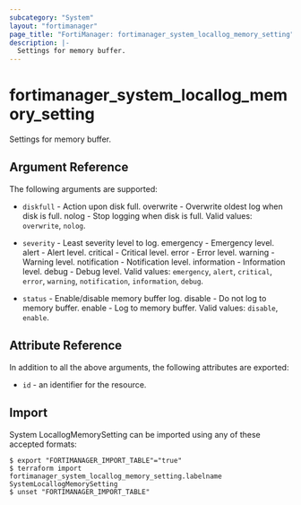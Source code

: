 ```yaml
---
subcategory: "System"
layout: "fortimanager"
page_title: "FortiManager: fortimanager_system_locallog_memory_setting"
description: |-
  Settings for memory buffer.
---
```


# fortimanager_system_locallog_memory_setting
Settings for memory buffer.

## Argument Reference


The following arguments are supported:


* `diskfull` - Action upon disk full. overwrite - Overwrite oldest log when disk is full. nolog - Stop logging when disk is full. Valid values: `overwrite`, `nolog`.

* `severity` - Least severity level to log. emergency - Emergency level. alert - Alert level. critical - Critical level. error - Error level. warning - Warning level. notification - Notification level. information - Information level. debug - Debug level. Valid values: `emergency`, `alert`, `critical`, `error`, `warning`, `notification`, `information`, `debug`.

* `status` - Enable/disable memory buffer log. disable - Do not log to memory buffer. enable - Log to memory buffer. Valid values: `disable`, `enable`.



## Attribute Reference

In addition to all the above arguments, the following attributes are exported:
* `id` - an identifier for the resource.

## Import

System LocallogMemorySetting can be imported using any of these accepted formats:
```
$ export "FORTIMANAGER_IMPORT_TABLE"="true"
$ terraform import fortimanager_system_locallog_memory_setting.labelname SystemLocallogMemorySetting
$ unset "FORTIMANAGER_IMPORT_TABLE"
```


